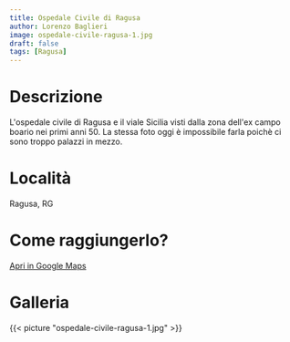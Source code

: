 ```yaml
---
title: Ospedale Civile di Ragusa
author: Lorenzo Baglieri
image: ospedale-civile-ragusa-1.jpg
draft: false
tags: [Ragusa]
---
```


# Descrizione
L'ospedale civile di Ragusa e il viale Sicilia visti dalla zona dell'ex campo boario nei primi anni 50.
La stessa foto oggi è impossibile farla poichè ci sono troppo palazzi in mezzo.

# Località
Ragusa, RG

# Come raggiungerlo?
[Apri in Google Maps](https://goo.gl/maps/UHokktnKvumUCQ6j8)

# Galleria

{{< picture "ospedale-civile-ragusa-1.jpg" >}}